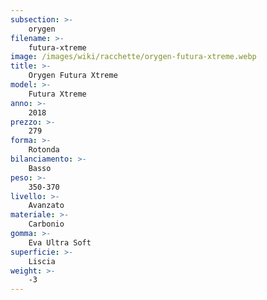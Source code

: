 ```yaml
---
subsection: >-
    orygen
filename: >-
    futura-xtreme
image: /images/wiki/racchette/orygen-futura-xtreme.webp
title: >-
    Orygen Futura Xtreme
model: >-
    Futura Xtreme
anno: >-
    2018
prezzo: >-
    279
forma: >-
    Rotonda
bilanciamento: >-
    Basso
peso: >-
    350-370
livello: >-
    Avanzato
materiale: >-
    Carbonio
gomma: >-
    Eva Ultra Soft
superficie: >-
    Liscia
weight: >-
    -3
---
```

